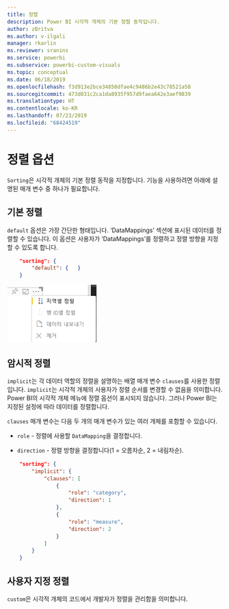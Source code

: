 ```yaml
---
title: 정렬
description: Power BI 시각적 개체의 기본 정렬 동작입니다.
author: zBritva
ms.author: v-ilgali
manager: rkarlin
ms.reviewer: sranins
ms.service: powerbi
ms.subservice: powerbi-custom-visuals
ms.topic: conceptual
ms.date: 06/18/2019
ms.openlocfilehash: f3d913e2bce34850dfae4c9486b2e43c78521a58
ms.sourcegitcommit: 473d031c2ca1da8935f957d9faea642e3aef9839
ms.translationtype: HT
ms.contentlocale: ko-KR
ms.lasthandoff: 07/23/2019
ms.locfileid: "68424519"
---
```

# <a name="sorting-options"></a>정렬 옵션

`Sorting`은 시각적 개체의 기본 정렬 동작을 지정합니다.
기능을 사용하려면 아래에 설명된 매개 변수 중 하나가 필요합니다.

## <a name="default-sorting"></a>기본 정렬

`default` 옵션은 가장 간단한 형태입니다. ‘DataMappings’ 섹션에 표시된 데이터를 정렬할 수 있습니다.
이 옵션은 사용자가 ‘DataMappings’를 정렬하고 정렬 방향을 지정할 수 있도록 합니다.

```json
    "sorting": {
        "default": {   }
    }
```

![상황에 맞는 메뉴의 정렬 옵션](./media/sorting.png)

## <a name="implicit-sorting"></a>암시적 정렬

`implicit`는 각 데이터 역할의 정렬을 설명하는 배열 매개 변수 `clauses`를 사용한 정렬입니다.
`implicit`는 시각적 개체의 사용자가 정렬 순서를 변경할 수 없음을 의미합니다.
Power BI의 시각적 개체 메뉴에 정렬 옵션이 표시되지 않습니다. 그러나 Power BI는 지정된 설정에 따라 데이터를 정렬합니다.

`clauses` 매개 변수는 다음 두 개의 매개 변수가 있는 여러 개체를 포함할 수 있습니다.

- `role` - 정렬에 사용할 `DataMapping`을 결정합니다.

- `direction` - 정렬 방향을 결정합니다(1 = 오름차순, 2 = 내림차순).

```json
    "sorting": {
        "implicit": {
            "clauses": [
                {
                    "role": "category",
                    "direction": 1
                },
                {
                    "role": "measure",
                    "direction": 2
                }
            ]
        }
    }
```

## <a name="custom-sorting"></a>사용자 지정 정렬

`custom`은 시각적 개체의 코드에서 개발자가 정렬을 관리함을 의미합니다.
